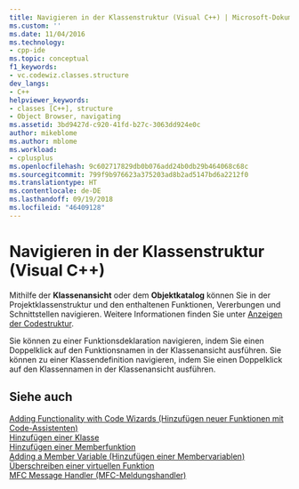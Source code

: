 ```yaml
---
title: Navigieren in der Klassenstruktur (Visual C++) | Microsoft-Dokumentation
ms.custom: ''
ms.date: 11/04/2016
ms.technology:
- cpp-ide
ms.topic: conceptual
f1_keywords:
- vc.codewiz.classes.structure
dev_langs:
- C++
helpviewer_keywords:
- classes [C++], structure
- Object Browser, navigating
ms.assetid: 3bd9427d-c920-41fd-b27c-3063dd924e0c
author: mikeblome
ms.author: mblome
ms.workload:
- cplusplus
ms.openlocfilehash: 9c602717829db0b076add24b0db29b464068c68c
ms.sourcegitcommit: 799f9b976623a375203ad8b2ad5147bd6a2212f0
ms.translationtype: HT
ms.contentlocale: de-DE
ms.lasthandoff: 09/19/2018
ms.locfileid: "46409128"
---
```

# <a name="navigating-the-class-structure-visual-c"></a>Navigieren in der Klassenstruktur (Visual C++)

Mithilfe der **Klassenansicht** oder dem **Objektkatalog** können Sie in der Projektklassenstruktur und den enthaltenen Funktionen, Vererbungen und Schnittstellen navigieren. Weitere Informationen finden Sie unter [Anzeigen der Codestruktur](/visualstudio/ide/viewing-the-structure-of-code).

Sie können zu einer Funktionsdeklaration navigieren, indem Sie einen Doppelklick auf den Funktionsnamen in der Klassenansicht ausführen. Sie können zu einer Klassendefinition navigieren, indem Sie einen Doppelklick auf den Klassennamen in der Klassenansicht ausführen.

## <a name="see-also"></a>Siehe auch

[Adding Functionality with Code Wizards (Hinzufügen neuer Funktionen mit Code-Assistenten)](../ide/adding-functionality-with-code-wizards-cpp.md)<br>
[Hinzufügen einer Klasse](../ide/adding-a-class-visual-cpp.md)<br>
[Hinzufügen einer Memberfunktion](../ide/adding-a-member-function-visual-cpp.md)<br>
[Adding a Member Variable (Hinzufügen einer Membervariablen)](../ide/adding-a-member-variable-visual-cpp.md)<br>
[Überschreiben einer virtuellen Funktion](../ide/overriding-a-virtual-function-visual-cpp.md)<br>
[MFC Message Handler (MFC-Meldungshandler)](../mfc/reference/adding-an-mfc-message-handler.md)